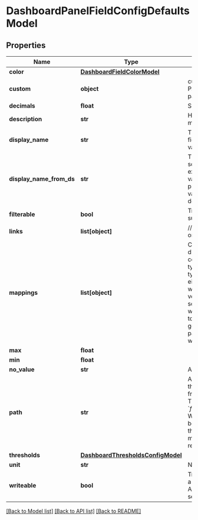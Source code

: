 # DashboardPanelFieldConfigDefaultsModel

## Properties
Name | Type | Description | Notes
------------ | ------------- | ------------- | -------------
**color** | [**DashboardFieldColorModel**](DashboardFieldColorModel.md) |  | [optional] 
**custom** | **object** | custom is specified by the PanelFieldConfig field in panel plugin schemas. | [optional] 
**decimals** | **float** | Significant digits (for display) | [optional] 
**description** | **str** | Human readable field metadata | [optional] 
**display_name** | **str** | The display value for this field.  This supports template variables blank is auto | [optional] 
**display_name_from_ds** | **str** | This can be used by data sources that return and explicit naming structure for values and labels When this property is configured, this value is used rather than the default naming strategy. | [optional] 
**filterable** | **bool** | True if data source field supports ad-hoc filters | [optional] 
**links** | **list[object]** | // The behavior when clicking on a result | [optional] 
**mappings** | **list[object]** | Convert input values into a display string  TODO this one corresponds to a complex type with generics on the typescript side. Ouch. Will either need special care, or we&#39;ll just need to accept a very loosely specified schema. It&#39;s very unlikely we&#39;ll be able to translate cue to typescript generics in the general case, though this particular one *may* be able to work. | [optional] 
**max** | **float** |  | [optional] 
**min** | **float** |  | [optional] 
**no_value** | **str** | Alternative to empty string | [optional] 
**path** | **str** | An explict path to the field in the datasource.  When the frame meta includes a path, This will default to &#x60;${frame.meta.path}/${field.name}  When defined, this value can be used as an identifier within the datasource scope, and may be used to update the results | [optional] 
**thresholds** | [**DashboardThresholdsConfigModel**](DashboardThresholdsConfigModel.md) |  | [optional] 
**unit** | **str** | Numeric Options | [optional] 
**writeable** | **bool** | True if data source can write a value to the path.  Auth/authz are supported separately | [optional] 

[[Back to Model list]](../README.md#documentation-for-models) [[Back to API list]](../README.md#documentation-for-api-endpoints) [[Back to README]](../README.md)


